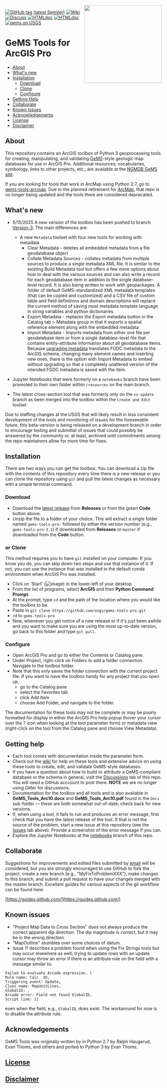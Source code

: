 <img width="250" align="right" src="https://upload.wikimedia.org/wikipedia/commons/thumb/1/1c/USGS_logo_green.svg/500px-USGS_logo_green.svg.png"/>

[![GitHub tag (latest SemVer)](https://img.shields.io/github/v/release/DOI-USGS/gems-tools-pro)](https://github.com/DOI-USGS/gems-tools-pro/releases/latest) 
[![Wiki](https://img.shields.io/badge/-wiki-orange)](https://github.com/DOI-USGS/gems-tools-pro/wiki) 
[![Discuss](https://img.shields.io/badge/-discuss-orange)](https://github.com/DOI-USGS/gems-tools-pro/discussions) 
[![HTMLdoc](https://img.shields.io/badge/-jupyter_notebooks-orange)](https://github.com/DOI-USGS/gems-tools-pro/tree/notebooks) 
[![HTMLdoc](https://img.shields.io/badge/-online_gems_documentation-brihtgreen)](https://scgeology.github.io/GeMS/index.html)
[![gems on USGS](https://img.shields.io/badge/-NGMDB_GeMS-brightgreen)](https://ngmdb.usgs.gov/Info/standards/GeMS/)



# GeMS Tools for ArcGIS Pro
- [About](#about)
- [What's new](#whats-new)
- [Installation](#installation)
    - [Download](#download)
    - [Clone](#or-clone)
    - [Configure](#configure)
- [Getting Help](#getting-help)
- [Collaborate](#collaborate)
- [Known Issues](#known-issues)
- [Acknowledgements](#acknowledgements)
- [License](#license)
- [Disclaimer](#disclaimer)

## About
This repository contains an ArcGIS toolbox of Python 3 geoprocessing tools for creating, manipulating, and validating [GeMS](https://ngmdb.usgs.gov/Info/standards/GeMS/)-style geologic map databases for use in ArcGIS Pro. Additional resources; vocabularies, symbology, links to other projects, etc.; are available at the [NGMDB GeMS site](https://ngmdb.usgs.gov/Info/standards/GeMS/#reso).

If you are looking for tools that work in ArcMap using Python 2.7, go to [gems-tools-arcmap](https://github.com/DOI-USGS/gems-tools-arcmap). Due to the planned retirement for [ArcMap](https://www.esri.com/about/newsroom/arcuser/moving-from-arcmap-to-arcgis-pro-after-mature-support/), that repo is no longer being updated and the tools there are considered deprecated.

## What's new
- 5/15/2025 A new version of the toolbox has been pushed to branch [Version-3](https://github.com/DOI-USGS/gems-tools-pro/Version-3). The main differences are:
  - A new `Metadata` toolset with four new tools for working with metadata
    - Clear Metadata - deletes all embedded metadata from a file geodatabase object
    - Collate Metadata Sources - collates metadata from multiple sources to produce a single metadata XML file. It is similar to the existing Build Metadata tool but offers a few more options about how to deal with the various sources and can also write a record for each geodatabase item in addition to the single database-level record. It is also being written to work with geopackages. A folder of default GeMS-standardized XML metadata templates (that can be copied and customized) and a CSV file of custom table and field definitions and domain descriptions will replace the current method of saving most metadata template language in string variables and python dictionaries.
    - Export Metadata - replaces the Export metadata button in the Catalog tab > Metadata group in that it exports a spatial reference element along with the embedded metadata
    - Import Metadata - Imports metadata from either one file per geodatabase item or from a single database-level file that contains entity-attribute information about all geodatabase items. Because [upgrading metadata](https://pro.arcgis.com/en/pro-app/latest/help/metadata/upgrade-metadata-to-the-arcgis-format.htm) translates FGDC metadata to the ArcGIS schema, changing many element names and inserting new ones, there is the option with Import Metadata to embed without upgrading so that a completely unaltered version of the intended FGDC metadata is saved with the item. 


- Jupyter Notebooks that were formerly on a `notebooks` branch have been promoted to their own folder within `/resources` on the main branch.
- The latest cross-section tool that was formerly only on the `xs-update` branch as been merged into the toolbox within the `Create and Edit` toolset  

Due to staffing changes at the USGS that will likely result in less consistent development of the tools and monitoring of issues for the foreseeable future, this beta-version is being released on a development branch in order to encourage testing and submittal of issues that could possibly be answered by the community or, at least, archived until commitments among the repo maintainers allow for more time for fixes.

## Installation
There are two ways you can get the toolbox. You can download a zip file with the contents of this repository every time there is a new release or you can clone the repository using `git` and pull the latest changes as necessary with a simple terminal command.

### Download
* Download the [latest release](https://github.com/DOI-USGS/gems-tools-pro/releases/latest) from **Releases** or from the green **Code** button above.
* Unzip the file to a folder of your choice. This will extract a single folder named `gems-tools-pro-` followed by either the version number (e.g., `gems-tools-pro-2.1`) if downloaded from **Releases** or `master` if downloaded from the **Code** button.

### or Clone
This method requires you to have `git` installed on your computer. If you know you do, you can skip down two steps and use that instance of it. If not, you can use the instance that was installed in the default conda environment when ArcGIS Pro was installed.

* Click on 'Start' (![image](https://user-images.githubusercontent.com/5376315/186263217-79a685f5-4942-4f95-bba0-810b070b6de8.png)) in the lower-left of your desktop.
* From the list of programs, select **ArcGIS** and then **Python Command Prompt**.
* At the prompt, type `cd` and the path of the location where you would like the toolbox to be.
* Paste in `git clone https://github.com/usgs/gems-tools-pro.git`
* `cd` to `gems-tools-pro`
* Now, whenever you get notice of a new release or if it's just been awhile and you want to make sure you are using the most up-to-date version, go back to this folder and type `git pull`.

### Configure
* Open ArcGIS Pro and go to either the Contents or Catalog pane.
* Under Project, right-click on Folders to add a folder connection. Navigate to the toolbox folder.
* Note that this only saves the folder connection with the current project file. If you want to have the toolbox handy for any project that you open up,
  * go to the Catalog pane
  * select the Favorites tab
  * click Add Item
  * choose Add Folder, and navigate to the folder.

The documentation for these tools may not be complete or may be poorly formatted for display in either the ArcGIS Pro help popup (hover your cursor over the ? icon when looking at the tool parameter form) or metadata view (right-click on the tool from the Catalog pane and choose View Metadata).

## Getting help
* Each tool comes with documentation inside the parameter form.
* Check out the [wiki](https://github.com/DOI-USGS/gems-tools-pro/wiki) for help on these tools and extensive advice on using these tools to create, edit, and validate GeMS-style databases.
*  If you have a question about how to build or attribute a GeMS-compliant database or the schema in general, visit the [Discussions](https://github.com/DOI-USGS/gems-tools-pro/discussions) tab of this repo. You will need a GitHub acccount to post there. <b>NOTE</b> we are no longer using Gitter for discussions.
* Documentation for the toolbox and all tools and  is also available in **GeMS_Tools_Arc10.docx** and **GeMS_Tools_Arc10.pdf** found in the `Docs` sub-folder — these are both somewhat out-of-date; check back for new versions.
* If, when using a tool, it fails to run and produces an error message, first check that you have the latest release of the tool. If that is not the source of the problem, start a new issue at this repository (see the [Issues](https://github.com/DOI-USGS/gems-tools-pro/issues) tab above). Provide a screenshot of the error message if you can.
* Explore the Jupyter Notebooks at the [notebooks](https://github.com/DOI-USGS/gems-tools-pro/tree/notebooks) branch of this repo.

## Collaborate
Suggestions for improvements and edited files submitted by [email](gems@usgs.gov) will be considered, but you are strongly encouraged to use GitHub to fork the project, create a new branch (e.g., "MyFixToProblemXXX"), make changes to this branch, and submit a pull request to have your changes merged with the master branch. Excellent guides for various aspects of the git workflow can be found here:

[https://guides.github.com/](https://guides.github.com/)

## Known issues
* "Project Map Data to Cross Section" does not always produce the correct apparent dip direction. The dip magnitude is correct, but it may be in the wrong direction.
* "MapOutline" stumbles over some choices of datum.
* Issue 11 describes a problem found when using the Fix Strings tools but may occur elsewhere as well; trying to update rows with an update cursor may throw an error if there is an attribute rule on the field with a message similar to:

```
Failed to evaluate Arcade expression. [
Rule name: Calc _ID,
Triggering event: Update,
Class name: MapUnitLines,
GlobalID: ,
Arcade error: Field not found GlobalID,
Script line: 1]
```

even when the field, e.g.,  ```GlobalID```, does exist. The workaround for now is to disable the attribute rule.

## Acknowledgements
GeMS Tools was originally written by in Python 2.7 by Ralph Haugerud, Evan Thoms, and others and ported to Python 3 by Evan Thoms.

## [License](https://github.com/DOI-USGS/gems-tools-pro/blob/master/LICENSE.md)

## [Disclaimer](https://github.com/usgs/gems-tools-pro/blob/master/DISCLAIMER.md)
